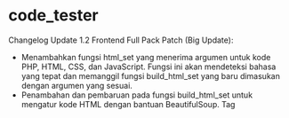 # code_tester

Changelog Update 1.2 Frontend Full Pack Patch (Big Update):
- Menambahkan fungsi html_set yang menerima argumen untuk kode PHP, HTML, CSS, dan JavaScript. Fungsi ini akan mendeteksi bahasa yang tepat dan memanggil fungsi build_html_set yang baru dimasukan dengan argumen yang sesuai.
- Penambahan dan pembaruan pada fungsi build_html_set untuk mengatur kode HTML dengan bantuan BeautifulSoup. Tag <style> dan <script> dimasukkan ke dalam bagian kepala dan badan HTML dengan benar.
- Menggunakan C:/xampp/htdocs secara langsung untuk menghindari masalah KeyError dengan variabel lingkungan XAMPP_HOME.
- Menyimpan kode HTML yang dihasilkan ke dalam file output.php di folder htdocs, dan membukanya secara otomatis di web browser menggunakan webbrowser.open().
- Memastikan bahwa kode PHP, CSS, dan JavaScript yang diberikan sesuai dengan standar HTML.
- Memperbaiki beberapa kesalahan penulisan dan menggunakan self. untuk memanggil metode dalam kelas yang sama.

Note: Dengan pembaruan ini, Anda dapat dengan mudah menggunakan fungsi html_set untuk menghasilkan halaman web dari kode PHP, HTML, CSS, dan JavaScript yang Anda berikan. Pastikan untuk menjalankan XAMPP dan akses output.php melalui localhost agar fungsi ini berfungsi dengan baik.
 
Changelog Update 1.1 CSS & JS support:

CSS Support:
- Sekarang mendukung semua properti CSS standar seperti font, color, background, margin, padding, dsb.
- Mendukung pemilihan elemen berdasarkan nama, class, atau id.
- Mendukung pemilihan elemen berdasarkan hierarki (contoh: .parent .child).
- Mendukung pseudo-class (contoh: :hover, :active, :before, :after, dsb.).
- Mendukung media queries (contoh: @media screen and (max-width: 768px)).
- Mendukung keyframes untuk animasi (contoh: @keyframes animationName { from { opacity: 0; } to { opacity: 1; } }).
- Mendukung transformasi (contoh: transform: translateX(50px);).
- Mendukung flexbox dan grid layout.
- Mendukung media query (CSS di dalamnya akan dieksekusi berdasarkan ukuran layar).
- Mendukung CSS custom properties (variabel CSS).
- Mendukung @import untuk memuat file CSS eksternal.

JavaScript Support:
- Sekarang mendukung eksekusi pernyataan JavaScript dasar seperti variabel, operasi matematika, dan fungsi.
- Mendukung manipulasi DOM (Document Object Model).
- Mendukung pembuatan fungsi dan pemanggilan fungsi.
- Mendukung kondisional seperti if-else statement.
- Mendukung penggunaan objek dan properti objek.
- Mendukung looping seperti for dan while loop.
- Mendukung penggunaan event listener.
- Mendukung penggunaan Promise (async/await).
- Mendukung penggunaan AJAX untuk berkomunikasi dengan server.
- Mendukung manipulasi elemen HTML dan konten dengan innerHTML.
- Mendukung manipulasi CSS (ubah gaya elemen HTML melalui JavaScript).
- Mendukung penggunaan alert, prompt, dan confirm untuk interaksi pengguna.

Catatan: Code Tester adalah alat sederhana dan fokus pada eksekusi kode dari berbagai bahasa pemrograman serta CSS dan JavaScript yang sederhana. Jika Anda memerlukan lingkungan pengujian yang lebih lengkap untuk proyek web yang lebih kompleks, disarankan untuk menggunakan lingkungan pengembangan web seperti XAMPP atau browser dan console developer untuk pengujian yang lebih mendalam.


Changelog Update 1.0 First Build:
- Code tester bisa mengetes 5 Bahasa total yaitu:(Python,Java,C++,PHP,dan HTML)
- Code tester mempunyai function*2 yaitu: (run_code,validate_html,run_code_preset,run_code_auto,dan show_html_output_browser)
- Code tester memiliki contoh penggunaannya dengan tanda kurung
- Code tester bisa mendeteksi kode apa yang digunakan

yang di update setelah versi awal:
- Menambahkan preset kode HTML dalam metode __init__
- Memperbarui metode run_code_auto untuk secara otomatis mendeteksi kode berdasarkan kata kunci.
- Memperbarui metode run_code_preset untuk menghandle kode HTML dan memanggil metode show_html_output_in_browser jika kode HTML valid.
